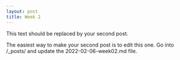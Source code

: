 ```yaml
---
layout: post
title: Week 2
---
```


This text should be replaced by your second post.

The easiest way to make your second post is to edit this one.
Go into /_posts/ and update the 2022-02-06-week02.md file.
